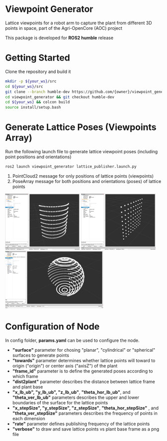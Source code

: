 # Viewpoint Generator  

Lattice viewpoints for a robot arm to capture the plant from different 3D points in space, part of the Agri-OpenCore (AOC) project

This package is developed for **ROS2 humble** release

# Getting Started 

Clone the repository and build it

```bash
mkdir -p ${your_ws}/src 
cd ${your_ws}/src
git clone --branch humble-dev https://github.com/{owner}/viewpoint_generator.git
cd viewpoint_generator && git checkout humble-dev
cd ${your_ws} && colcon build
source install/setup.bash
```

# Generate Lattice Poses (Viewpoints Array)

Run the following launch file to generate lattice viewpoint poses (including point positions and orientations)

```bash
ros2 launch viewpoint_generator lattice_publisher.launch.py
```

1. PointCloud2 message for only positions of lattice points (viewpoints)
2. PoseArray message for both positions and orientations (poses) of lattice points

<img src="docs/LatticePoints_Cylindrical.png" width="240" > <img src="docs/LatticePoints_Planar.png" width="240" > <img src="docs/LatticePoints_Spherical.png" width="315" >

# Configuration of Node

In config folder, **params.yaml** can be used to configure the node. 

* **"surface"** parameter for chosing "planar", "cylindrical" or "spherical" surfaces to generate points
* **"towards"** parameter determines whether lattice points will toward to origin ("origin") or center axis ("axisZ") of the plant
* **"frame_id"** parameter is to define the generated poses according to which frame
* **"dist2plant"** parameter describes the distance between lattice frame and plant base
* **"x_lb_ub", "y_lb_ub", "z_lb_ub"**, **"theta_hor_lb_ub"**, and **"theta_ver_lb_ub"** parameters describes the upper and lower boundaries of the surface for the lattice points
* **"x_stepSize", "y_stepSize", "z_stepSize"**, **"theta_hor_stepSize"** , and **"theta_ver_stepSize"** parameters describes the frequency of points in each dimension
* **"rate"** parameter defines publishing frequency of the lattice points
* **"verbose"** to draw and save lattice points vs plant base frame as a png file
